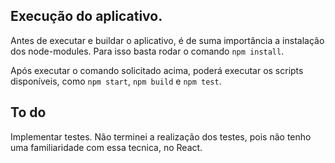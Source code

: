 ## Execução do aplicativo.

Antes de executar e buildar o aplicativo, é de suma importância a instalação dos node-modules.
Para isso basta rodar o comando `npm install`.

Após executar o comando solicitado acima, poderá executar os scripts disponíveis, como `npm start`,
`npm build` e `npm test`.

## To do

Implementar testes.
Não terminei a realização dos testes, pois não tenho uma familiaridade com essa tecnica, no React.
